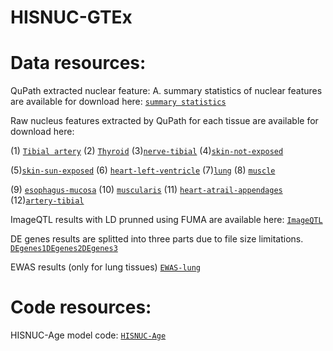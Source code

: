 # HISNUC-GTEx
# Data resources:
QuPath extracted nuclear feature:
A. summary statistics of nuclear features are available for download here:
[`summary statistics`](qupath-nuclear-feature-summary-statistics.zip)

Raw nucleus features extracted by QuPath for each tissue are available for download here:

(1) [`Tibial artery`](https://nam12.safelinks.protection.outlook.com/?url=https%3A%2F%2Fs3.amazonaws.com%2Forg.gersteinlab.archive.pub%2Fpapers%2Fgtex-nuc-features%2Fqupath-artery-tibial.tar.gz&data=05%7C02%7Cran.meng%40yale.edu%7Ca8e8fee1137a4fd3a87908dce547cbf5%7Cdd8cbebb21394df8b4114e3e87abeb5c%7C0%7C0%7C638637344316797767%7CUnknown%7CTWFpbGZsb3d8eyJWIjoiMC4wLjAwMDAiLCJQIjoiV2luMzIiLCJBTiI6Ik1haWwiLCJXVCI6Mn0%3D%7C0%7C%7C%7C&sdata=wPU0wgh%2F%2BKqn76MyPtFUODWBP8x%2F37hLChrasSG1R2Q%3D&reserved=0feature)
(2) [`Thyroid`](https://nam12.safelinks.protection.outlook.com/?url=https%3A%2F%2Fs3.amazonaws.com%2Forg.gersteinlab.archive.pub%2Fpapers%2Fgtex-nuc-features%2Fqupath-thyroid.tar.gz&data=05%7C02%7Cran.meng%40yale.edu%7Ca8e8fee1137a4fd3a87908dce547cbf5%7Cdd8cbebb21394df8b4114e3e87abeb5c%7C0%7C0%7C638637344316814378%7CUnknown%7CTWFpbGZsb3d8eyJWIjoiMC4wLjAwMDAiLCJQIjoiV2luMzIiLCJBTiI6Ik1haWwiLCJXVCI6Mn0%3D%7C0%7C%7C%7C&sdata=oLVAkr3zWn7rRGRc10cm8e4tIyeYQYtqDYwkztD0rwc%3D&reserved=0)
(3)[`nerve-tibial`](https://nam12.safelinks.protection.outlook.com/?url=https%3A%2F%2Fs3.amazonaws.com%2Forg.gersteinlab.archive.pub%2Fpapers%2Fgtex-nuc-features%2Fqupath-nerve-tibial.tar.gz&data=05%7C02%7Cran.meng%40yale.edu%7Ca8e8fee1137a4fd3a87908dce547cbf5%7Cdd8cbebb21394df8b4114e3e87abeb5c%7C0%7C0%7C638637344316825906%7CUnknown%7CTWFpbGZsb3d8eyJWIjoiMC4wLjAwMDAiLCJQIjoiV2luMzIiLCJBTiI6Ik1haWwiLCJXVCI6Mn0%3D%7C0%7C%7C%7C&sdata=XsiK0tYZbRV%2F%2FCcidcjsrOzyenP%2Fy1nW41ftv16Dv7U%3D&reserved=0)
(4)[`skin-not-exposed`](https://nam12.safelinks.protection.outlook.com/?url=https%3A%2F%2Fs3.amazonaws.com%2Forg.gersteinlab.archive.pub%2Fpapers%2Fgtex-nuc-features%2Fqupath-skin-not-exposed.tar.gz&data=05%7C02%7Cran.meng%40yale.edu%7Ca8e8fee1137a4fd3a87908dce547cbf5%7Cdd8cbebb21394df8b4114e3e87abeb5c%7C0%7C0%7C638637344316837220%7CUnknown%7CTWFpbGZsb3d8eyJWIjoiMC4wLjAwMDAiLCJQIjoiV2luMzIiLCJBTiI6Ik1haWwiLCJXVCI6Mn0%3D%7C0%7C%7C%7C&sdata=DWsHezNejzPHZfetjES7jO3X3epGVEcyFCFEhjjS1S4%3D&reserved=0)

(5)[`skin-sun-exposed`](https://nam12.safelinks.protection.outlook.com/?url=https%3A%2F%2Fs3.amazonaws.com%2Forg.gersteinlab.archive.pub%2Fpapers%2Fgtex-nuc-features%2Fqupath-skin-sun-exposed.tar.gz&data=05%7C02%7Cran.meng%40yale.edu%7Ca8e8fee1137a4fd3a87908dce547cbf5%7Cdd8cbebb21394df8b4114e3e87abeb5c%7C0%7C0%7C638637344316848272%7CUnknown%7CTWFpbGZsb3d8eyJWIjoiMC4wLjAwMDAiLCJQIjoiV2luMzIiLCJBTiI6Ik1haWwiLCJXVCI6Mn0%3D%7C0%7C%7C%7C&sdata=CY030%2BFlG8X8c67YMAqHJFiNTmz%2Fa3aKHASu2khUU20%3D&reserved=0)
(6) [`heart-left-ventricle`](https://nam12.safelinks.protection.outlook.com/?url=https%3A%2F%2Fs3.amazonaws.com%2Forg.gersteinlab.archive.pub%2Fpapers%2Fgtex-nuc-features%2Fqupath-heart-leftventricle.tar.gz&data=05%7C02%7Cran.meng%40yale.edu%7Ca8e8fee1137a4fd3a87908dce547cbf5%7Cdd8cbebb21394df8b4114e3e87abeb5c%7C0%7C0%7C638637344316861912%7CUnknown%7CTWFpbGZsb3d8eyJWIjoiMC4wLjAwMDAiLCJQIjoiV2luMzIiLCJBTiI6Ik1haWwiLCJXVCI6Mn0%3D%7C0%7C%7C%7C&sdata=Kp4lNsSRs4c48jwGEGVH1zb5xXVrqMkvxFp9grxUJUg%3D&reserved=0)
(7)[`lung`](https://nam12.safelinks.protection.outlook.com/?url=https%3A%2F%2Fs3.amazonaws.com%2Forg.gersteinlab.archive.pub%2Fpapers%2Fgtex-nuc-features%2Fqupath-lung.tar.gz&data=05%7C02%7Cran.meng%40yale.edu%7Ca8e8fee1137a4fd3a87908dce547cbf5%7Cdd8cbebb21394df8b4114e3e87abeb5c%7C0%7C0%7C638637344316873406%7CUnknown%7CTWFpbGZsb3d8eyJWIjoiMC4wLjAwMDAiLCJQIjoiV2luMzIiLCJBTiI6Ik1haWwiLCJXVCI6Mn0%3D%7C0%7C%7C%7C&sdata=k51bRc%2FWJV%2BT1O%2B%2FIuHIaQjG0It1e0mm2TyngvyeU7A%3D&reserved=0)
(8) [`muscle`](https://nam12.safelinks.protection.outlook.com/?url=https%3A%2F%2Fs3.amazonaws.com%2Forg.gersteinlab.archive.pub%2Fpapers%2Fgtex-nuc-features%2Fqupath-muscle.tar.gz&data=05%7C02%7Cran.meng%40yale.edu%7Ca8e8fee1137a4fd3a87908dce547cbf5%7Cdd8cbebb21394df8b4114e3e87abeb5c%7C0%7C0%7C638637344316884651%7CUnknown%7CTWFpbGZsb3d8eyJWIjoiMC4wLjAwMDAiLCJQIjoiV2luMzIiLCJBTiI6Ik1haWwiLCJXVCI6Mn0%3D%7C0%7C%7C%7C&sdata=gCHnmJxpHfqZeAtdEfCrmjceTlBasKbanqo%2B7lysruY%3D&reserved=0)

(9) [`esophagus-mucosa`](https://nam12.safelinks.protection.outlook.com/?url=https%3A%2F%2Fs3.amazonaws.com%2Forg.gersteinlab.archive.pub%2Fpapers%2Fgtex-nuc-features%2Fqupath-esophagus-mucosa.gz&data=05%7C02%7Cran.meng%40yale.edu%7Ca8e8fee1137a4fd3a87908dce547cbf5%7Cdd8cbebb21394df8b4114e3e87abeb5c%7C0%7C0%7C638637344316895953%7CUnknown%7CTWFpbGZsb3d8eyJWIjoiMC4wLjAwMDAiLCJQIjoiV2luMzIiLCJBTiI6Ik1haWwiLCJXVCI6Mn0%3D%7C0%7C%7C%7C&sdata=TUpBfeDdMaT0PkPWqrY6wuvoz2rZETFjldcp3CapYeE%3D&reserved=0)
(10) [`muscularis`](https://nam12.safelinks.protection.outlook.com/?url=https%3A%2F%2Fs3.amazonaws.com%2Forg.gersteinlab.archive.pub%2Fpapers%2Fgtex-nuc-features%2Fqupath-esophagus-muscularis.tar.gz&data=05%7C02%7Cran.meng%40yale.edu%7Ca8e8fee1137a4fd3a87908dce547cbf5%7Cdd8cbebb21394df8b4114e3e87abeb5c%7C0%7C0%7C638637344316907144%7CUnknown%7CTWFpbGZsb3d8eyJWIjoiMC4wLjAwMDAiLCJQIjoiV2luMzIiLCJBTiI6Ik1haWwiLCJXVCI6Mn0%3D%7C0%7C%7C%7C&sdata=7zz9nK%2BZM8FjKuCiN1kgomvzF2xnvaUCQjH1KKcJU9s%3D&reserved=0)
(11) [`heart-atrail-appendages`](https://nam12.safelinks.protection.outlook.com/?url=https%3A%2F%2Fs3.amazonaws.com%2Forg.gersteinlab.archive.pub%2Fpapers%2Fgtex-nuc-features%2Fqupath-heart-atrial-appendages.tar.gz&data=05%7C02%7Cran.meng%40yale.edu%7Ca8e8fee1137a4fd3a87908dce547cbf5%7Cdd8cbebb21394df8b4114e3e87abeb5c%7C0%7C0%7C638637344316918277%7CUnknown%7CTWFpbGZsb3d8eyJWIjoiMC4wLjAwMDAiLCJQIjoiV2luMzIiLCJBTiI6Ik1haWwiLCJXVCI6Mn0%3D%7C0%7C%7C%7C&sdata=yPZ6IQlDxWbNTCNCqbLsYlt1nNDT5uS8NUDbdVzQVtQ%3D&reserved=0)
(12)[`artery-tibial`](https://nam12.safelinks.protection.outlook.com/?url=https%3A%2F%2Fs3.amazonaws.com%2Forg.gersteinlab.archive.pub%2Fpapers%2Fgtex-nuc-features%2Fqupath-artery-tibial.tar.gz&data=05%7C02%7Cran.meng%40yale.edu%7Ca8e8fee1137a4fd3a87908dce547cbf5%7Cdd8cbebb21394df8b4114e3e87abeb5c%7C0%7C0%7C638637344316929421%7CUnknown%7CTWFpbGZsb3d8eyJWIjoiMC4wLjAwMDAiLCJQIjoiV2luMzIiLCJBTiI6Ik1haWwiLCJXVCI6Mn0%3D%7C0%7C%7C%7C&sdata=dDkGRGodFjRQnCBNA8ZMhm64jDlsqK7o0ldhxvDmUlk%3D&reserved=0)

ImageQTL results with LD prunned using FUMA are available here: [`ImageQTL`](ImageQTL-FUMA-result.zip)

DE genes results are splitted into three parts due to file size limitations. [`DEgenes1`](DE_genes_part1.zip)[`DEgenes2`](DE_genes_part2.zip)[`DEgenes3`](DE_genes_part3.zip)

EWAS results (only for lung tissues) [`EWAS-lung`](EWAS.zip)

# Code resources:
HISNUC-Age model code: [`HISNUC-Age`](HISNUC-Age-code.py)


